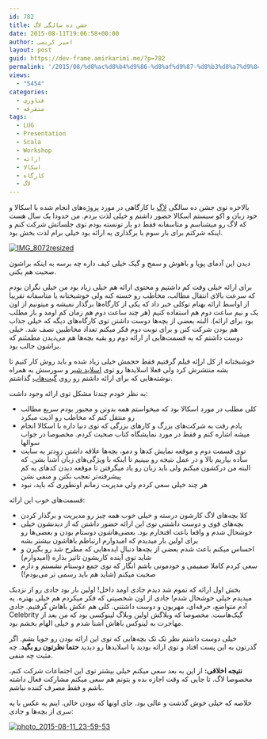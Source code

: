 ```yaml
---
id: 782
title: جشن ده سالگی لاگ
date: 2015-08-11T19:06:58+00:00
author: امیر کریمی
layout: post
guid: https://dev-frame.amirkarimi.me/?p=782
permalink: '/2015/08/%d8%ac%d8%b4%d9%86-%d8%af%d9%87-%d8%b3%d8%a7%d9%84%da%af%db%8c-%d9%84%d8%a7%da%af/'
views:
  - "5454"
categories:
  - فناوری
  - متفرقه
tags:
  - LUG
  - Presentation
  - Scala
  - Workshop
  - ارائه
  - اسکالا
  - کارگاه
  - لاگ
---
```

بالاخره توی جشن ده سالگی <a href="http://tehlug.org/" target="_blank">لاگ</a> با کارگاهی در مورد پروژه‌های انجام شده با اسکالا و خود زبان و اکو سیستم اسکالا حضور داشتم و خیلی لذت بردم. من حدودا یک سال هست که لاگ رو میشناسم و متاسفانه فقط دو بار تونسته بودم توی جلساتش شرکت کنم و اینکه شرکتم برای بار سوم با برگذاری یه ارائه بود خیلی برام لذت بخش بود.

<a href="/wp-content/uploads/2015/08/IMG_8072resized.jpg" target="_blank"><img class="aligncenter wp-image-790 size-medium" src="/wp-content/uploads/2015/08/IMG_8072resized-300x200.jpg" alt="IMG_8072resized" width="300" height="200" srcset="/wp-content/uploads/2015/08/IMG_8072resized-300x200.jpg 300w, /wp-content/uploads/2015/08/IMG_8072resized-1024x683.jpg 1024w, /wp-content/uploads/2015/08/IMG_8072resized.jpg 1200w" sizes="(max-width: 300px) 100vw, 300px" /></a>

دیدن این آدمای پویا و باهوش و سمج و گیک خیلی کیف داره چه برسه به اینکه براشون صحبت هم بکنی.

برای ارائه خیلی وقت کم داشتیم و محتوی ارائه هم خیلی زیاد بود من خیلی نگران بودم که سرعت بالای انتقال مطالب، مخاطب رو خسته کنه ولی خوشبختانه یا متاسفانه تقریبا از اواسط ارائه بهنام توکلی خبر داد که یکی از کارگاه‌ها برگذار نمیشه و میتونیم از اون یک و نیم ساعت دوم هم استفاده کنیم (هر چند ساعت دوم هم زمان کم اومد و باز مطلب بود برای ارائه). البته بعضی از بچه‌ها دوست داشتن توی کارگاه‌های دیگه که خیلی جذاب هم بودن شرکت کنن و برای نوبت دوم فکر میکنم تعداد مخاطبین نصف شد. خیلی دوست داشتم که یه قسمت‌هایی از ارائه دوم رو بقیه بچه‌ها هم می‌دیدن مطمئنم که براشون جالب بود.

خوشبختانه از کل اراٍئه فیلم گرفتیم فقط حجمش خیلی زیاد شده و باید روش کار کنیم تا بشه منتشرش کرد ولی فعلا اسلایدها رو توی <a href="http://www.slideshare.net/AmirKarimi3/realworld-experiences-in-scala" target="_blank">اسلاید شیر</a> و سورسش به همراه نوشته‌هایی که برای ارائه داشتم رو روی <a href="https://github.com/AmirKarimi/tehlug10th-presentation" target="_blank">گیت‌هاب</a> گذاشتم.

به نظر خودم چندتا مشکل توی ارائه وجود داشت:

  * کلی مطلب در مورد اسکالا بود که میخواستم همه بدونن و مجبور بودم سریع مطالب رو منتقل کنم که مخاطب رو اذیت میکرد
  * یادم رفت به شرکت‌های بزرگ و کارهای بزرگی که توی دنیا داره با اسکالا انجام میشه اشاره کنم و فقط در مورد نمایشگاه کتاب صحبت کردم. مخصوصا در جواب سوالها
  * توی قسمت دوم و موقعه نمایش کدها و دمو، بچه‌ها علاقه داشتن زودتر یه سایت ساده بیاریم بالا و در عمل نتیجه رو ببینیم تا اینکه با ویژگی‌های زبان آشنا بشن. که البته من درکشون میکنم ولی باید زبان رو یاد میگرفتن تا موقعه دیدن کدهای یه کم پیشرفته‌تر تعجب نکنن و منفی نشن
  * هر چند خیلی سعی کردم ولی مدیریت زمانم اونطوری که باید، نبود

قسمت‌های خوب این ارائه:

  * کلا بچه‌های لاگ کارشون درسته و خیلی خوب همه چیز رو مدیریت و برگذار کردن
  * بچه‌های قوی و دوست داشتنی توی این ارائه حضور داشتن که از دیدنشون خیلی خوشحال شدم و واقعا باعث افتخارم بود. بعضی‌هاشون دوستام بودن و بعضی‌ها رو برای اولین بار میدیدم که امیدوارم ارتباطم باهاشون بیشتر بشه
  * احساس میکنم باعث شدم بعضی از بچه‌ها دنبال ایده‌هایی که مطرح شد رو بگیرن و شاید توی آینده کاریشون تاثیر بذاره (امیدوارم)
  * سعی کردم کاملا صمیمی و خودمونی باشم انگار که توی جمع دوستام نشستم و دارم صحبت میکنم (شاید هم باید رسمی تر می‌بودم!)

بخش اول ارائه که تموم شد دیدم جادی اومد داخل! اولین بار بود جادی رو از نزدیک میدیدم خیلی خوشحال شدم! جادی از اون شخصیتی که فکر میکردم هم خیلی بهتره. یه آدم متواضع، حرفه‌ای، مهربون و دوست داشتنی. کلی هم عکش باهاش گرفتیم. جادی Celebrity گیک‌هاست. مخصوصا که وبلاگش اولین وبلاگ لینوکسی بود که من بعد از مهاجرت به لینوکس باهاش آشنا شدم و خیلی الهام بخشم بود.

خیلی دوست داشتم نظر تک تک بچه‌هایی که توی این ارائه بودن رو جویا بشم. اگر گذرتون به این پست افتاد و توی ارائه بودید یا اسلایدها رو دیدید **حتما نظرتون رو بگید**. چه مثبت چه منفی.

**نتیجه اخلاقی:** از این به بعد سعی میکنم خیلی بیشتر توی این اجتماعات شرکت کنم، مخصوصا لاگ. تا جایی که وقت اجازه بده و بتونم هم سعی میکنم مشارکت فعال داشته باشم و فقط مصرف کننده نباشم.

خلاصه که خیلی خوش گذشت و عالی بود. جای اونها که نبودن خالی. اینم یه عکس با یه سری از بچه‌ها و جادی:

<a href="/wp-content/uploads/2015/08/photo_2015-08-11_23-59-53.jpg" target="_blank"><img class="aligncenter wp-image-785 size-medium" src="/wp-content/uploads/2015/08/photo_2015-08-11_23-59-53-300x300.jpg" alt="photo_2015-08-11_23-59-53" width="300" height="300" srcset="/wp-content/uploads/2015/08/photo_2015-08-11_23-59-53-300x300.jpg 300w, /wp-content/uploads/2015/08/photo_2015-08-11_23-59-53-150x150.jpg 150w, /wp-content/uploads/2015/08/photo_2015-08-11_23-59-53-1024x1024.jpg 1024w, /wp-content/uploads/2015/08/photo_2015-08-11_23-59-53.jpg 1280w" sizes="(max-width: 300px) 100vw, 300px" /></a>